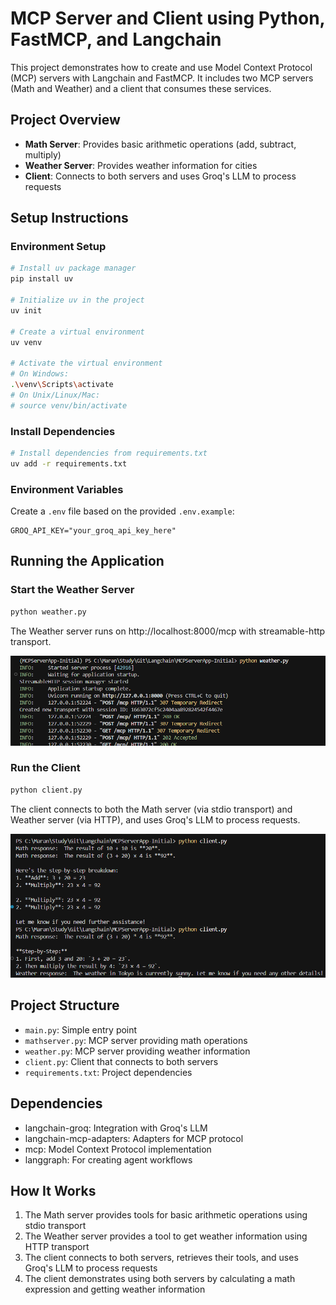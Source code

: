 # MCP Server and Client using Python, FastMCP, and Langchain

This project demonstrates how to create and use Model Context Protocol (MCP) servers with Langchain and FastMCP. It includes two MCP servers (Math and Weather) and a client that consumes these services.

## Project Overview

- **Math Server**: Provides basic arithmetic operations (add, subtract, multiply)
- **Weather Server**: Provides weather information for cities
- **Client**: Connects to both servers and uses Groq's LLM to process requests

## Setup Instructions

### Environment Setup

```bash
# Install uv package manager
pip install uv

# Initialize uv in the project
uv init

# Create a virtual environment
uv venv

# Activate the virtual environment
# On Windows:
.\venv\Scripts\activate
# On Unix/Linux/Mac:
# source venv/bin/activate
```

### Install Dependencies

```bash
# Install dependencies from requirements.txt
uv add -r requirements.txt
```

### Environment Variables

Create a `.env` file based on the provided `.env.example`:

```
GROQ_API_KEY="your_groq_api_key_here"
```

## Running the Application

### Start the Weather Server

```bash
python weather.py
```

The Weather server runs on http://localhost:8000/mcp with streamable-http transport.

![Weather Server Running](image.png)

### Run the Client

```bash
python client.py
```

The client connects to both the Math server (via stdio transport) and Weather server (via HTTP), and uses Groq's LLM to process requests.

![Client Consuming MCP Services](image-1.png)

## Project Structure

- `main.py`: Simple entry point
- `mathserver.py`: MCP server providing math operations
- `weather.py`: MCP server providing weather information
- `client.py`: Client that connects to both servers
- `requirements.txt`: Project dependencies

## Dependencies

- langchain-groq: Integration with Groq's LLM
- langchain-mcp-adapters: Adapters for MCP protocol
- mcp: Model Context Protocol implementation
- langgraph: For creating agent workflows

## How It Works

1. The Math server provides tools for basic arithmetic operations using stdio transport
2. The Weather server provides a tool to get weather information using HTTP transport
3. The client connects to both servers, retrieves their tools, and uses Groq's LLM to process requests
4. The client demonstrates using both servers by calculating a math expression and getting weather information